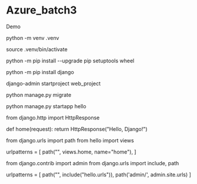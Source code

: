 # Azure_batch3
Demo


python -m venv .venv

source .venv/bin/activate

python -m pip install --upgrade pip setuptools wheel

python -m pip install django

django-admin startproject web_project

python manage.py migrate

python manage.py startapp hello


from django.http import HttpResponse

def home(request):
    return HttpResponse("Hello, Django!")


from django.urls import path
from hello import views

urlpatterns = [
    path("", views.home, name="home"),
]


from django.contrib import admin
from django.urls import include, path

urlpatterns = [
    path("", include("hello.urls")),
    path('admin/', admin.site.urls)
]



